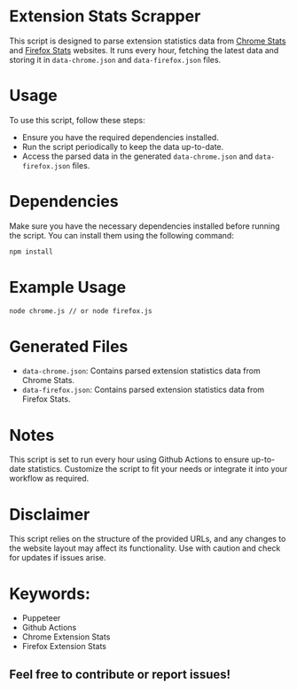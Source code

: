 # Extension Stats Scrapper

This script is designed to parse extension statistics data from [Chrome Stats](https://chrome-stats.com/d/egejbknaophaadmhijkepokfchkbnelc) and [Firefox Stats](https://firefox-stats.com/d/medium-parser) websites. It runs every hour, fetching the latest data and storing it in `data-chrome.json` and `data-firefox.json` files.

# Usage

To use this script, follow these steps:
- Ensure you have the required dependencies installed.
- Run the script periodically to keep the data up-to-date.
- Access the parsed data in the generated `data-chrome.json` and `data-firefox.json` files.

# Dependencies

Make sure you have the necessary dependencies installed before running the script. You can install them using the following command:
```bash
npm install
```

# Example Usage


```bash
node chrome.js // or node firefox.js
```

# Generated Files

- `data-chrome.json`: Contains parsed extension statistics data from Chrome Stats.
- `data-firefox.json`: Contains parsed extension statistics data from Firefox Stats.

# Notes

This script is set to run every hour using Github Actions to ensure up-to-date statistics. Customize the script to fit your needs or integrate it into your workflow as required.

# Disclaimer

This script relies on the structure of the provided URLs, and any changes to the website layout may affect its functionality. Use with caution and check for updates if issues arise.



# Keywords:
- Puppeteer
- Github Actions
- Chrome Extension Stats
- Firefox Extension Stats

##  Feel free to contribute or report issues!